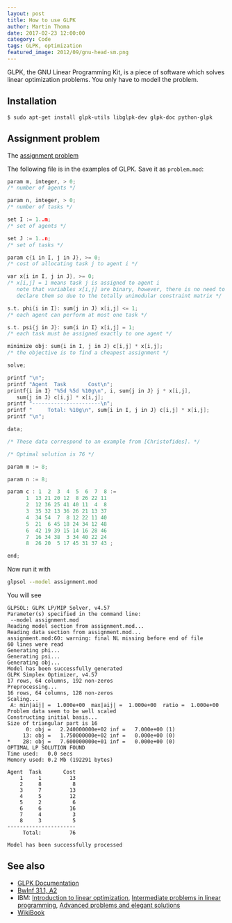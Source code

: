 ```yaml
---
layout: post
title: How to use GLPK
author: Martin Thoma
date: 2017-02-23 12:00:00
category: Code
tags: GLPK, optimization
featured_image: 2012/09/gnu-head-sm.png
---
```

GLPK, the GNU Linear Programming Kit, is a piece of software which solves linear optimization problems. You only have to modell the problem.


## Installation

```
$ sudo apt-get install glpk-utils libglpk-dev glpk-doc python-glpk
```


## Assignment problem
The <a href="http://en.wikipedia.org/wiki/Assignment_problem">assignment problem</a>

The following file is in the examples of GLPK. Save it as `problem.mod`:

```c
param m, integer, > 0;
/* number of agents */

param n, integer, > 0;
/* number of tasks */

set I := 1..m;
/* set of agents */

set J := 1..n;
/* set of tasks */

param c{i in I, j in J}, >= 0;
/* cost of allocating task j to agent i */

var x{i in I, j in J}, >= 0;
/* x[i,j] = 1 means task j is assigned to agent i
   note that variables x[i,j] are binary, however, there is no need to
   declare them so due to the totally unimodular constraint matrix */

s.t. phi{i in I}: sum{j in J} x[i,j] <= 1;
/* each agent can perform at most one task */

s.t. psi{j in J}: sum{i in I} x[i,j] = 1;
/* each task must be assigned exactly to one agent */

minimize obj: sum{i in I, j in J} c[i,j] * x[i,j];
/* the objective is to find a cheapest assignment */

solve;

printf "\n";
printf "Agent  Task       Cost\n";
printf{i in I} "%5d %5d %10g\n", i, sum{j in J} j * x[i,j],
   sum{j in J} c[i,j] * x[i,j];
printf "----------------------\n";
printf "     Total: %10g\n", sum{i in I, j in J} c[i,j] * x[i,j];
printf "\n";

data;

/* These data correspond to an example from [Christofides]. */

/* Optimal solution is 76 */

param m := 8;

param n := 8;

param c : 1  2  3  4  5  6  7  8 :=
      1  13 21 20 12  8 26 22 11
      2  12 36 25 41 40 11  4  8
      3  35 32 13 36 26 21 13 37
      4  34 54  7  8 12 22 11 40
      5  21  6 45 18 24 34 12 48
      6  42 19 39 15 14 16 28 46
      7  16 34 38  3 34 40 22 24
      8  26 20  5 17 45 31 37 43 ;

end;
```

Now run it with

```bash
glpsol --model assignment.mod
```

You will see

```
GLPSOL: GLPK LP/MIP Solver, v4.57
Parameter(s) specified in the command line:
 --model assignment.mod
Reading model section from assignment.mod...
Reading data section from assignment.mod...
assignment.mod:60: warning: final NL missing before end of file
60 lines were read
Generating phi...
Generating psi...
Generating obj...
Model has been successfully generated
GLPK Simplex Optimizer, v4.57
17 rows, 64 columns, 192 non-zeros
Preprocessing...
16 rows, 64 columns, 128 non-zeros
Scaling...
 A: min|aij| =  1.000e+00  max|aij| =  1.000e+00  ratio =  1.000e+00
Problem data seem to be well scaled
Constructing initial basis...
Size of triangular part is 16
      0: obj =   2.240000000e+02 inf =   7.000e+00 (1)
     13: obj =   1.750000000e+02 inf =   0.000e+00 (0)
*    28: obj =   7.600000000e+01 inf =   0.000e+00 (0)
OPTIMAL LP SOLUTION FOUND
Time used:   0.0 secs
Memory used: 0.2 Mb (192291 bytes)

Agent  Task       Cost
    1     1         13
    2     8          8
    3     7         13
    4     5         12
    5     2          6
    6     6         16
    7     4          3
    8     3          5
----------------------
     Total:         76

Model has been successfully processed
```

## See also
<ul>
  <li><a href="http://www.gnu.org/software/glpk/">GLPK Documentation</a></li>
  <li><a href="https://martin-thoma.com/31-bwinf-runde-1-aufgabe-2/#losung-mit-glpk">BwInf 31.1, A2</a></li>
  <li>IBM: <a href="http://www.ibm.com/developerworks/linux/library/l-glpk1/">Introduction to linear optimization</a>, <a href="http://www.ibm.com/developerworks/linux/library/l-glpk2/">Intermediate problems in linear programming</a>, <a href="http://www.ibm.com/developerworks/linux/library/l-glpk3/">Advanced problems and elegant solutions</a></li>
  <li><a href="https://en.wikibooks.org/wiki/GLPK">WikiBook</a></li>
</ul>

